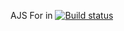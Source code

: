AJS For in
[![Build status](https://ci.appveyor.com/api/projects/status/aehy187xoggb72dh?svg=true)](https://ci.appveyor.com/project/mrmik78/ajs-for-in)